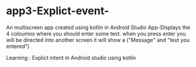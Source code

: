 # app3-Explict-event-

An multiscreen app created using kotlin in Android Studio
App-Displays the 4 coloumns where you should enter some text.
when you press enter you will be directed into another screen it will show a ("Message" and "text you entered")

Learning : Explict intent in Android studio using kotlin
